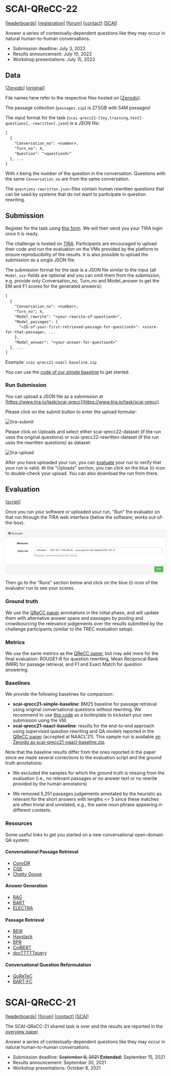 # SCAI-QReCC-22

[[leaderboards](https://www.tira.io/task/scai-qrecc/)]  [[registration](https://forms.gle/fwfo6fUoHUXdsGGM6)] [[forum](https://www.tira.io/c/scai/)]   [[contact](mailto:scai-qrecc@googlegroups.com)] [[SCAI](https://scai.info/)]

Answer a series of contextually-dependent questions like they may occur in natural human-to-human conversations.

- Submission deadline: July 3, 2022
- Results announcement: July 10, 2022
- Workshop presentations: July 15, 2022


## Data
[[Zenodo](https://doi.org/10.5281/zenodo.4748782)] [[original](https://github.com/apple/ml-qrecc)]

File names here refer to the respective files hosted on [[Zenodo](https://doi.org/10.5281/zenodo.4748782)].

The passage collection (`passages.zip`) is 27.5GB with 54M passages!

The input format for the task (`scai-qrecc21-[toy,training,test]-questions[,-rewritten].json`) is a JSON file:
```
[
  {
    "Conversation_no": <number>,
    "Turn_no": X,
    "Question": "<questionX>"
  }, ...
]
```
With `X` being the number of the question in the conversation. Questions with the same `Conversation_no` are from the same conversation.

The `questions-rewritten.json`-files contain human rewritten questions that can be used by systems that do not want to participate in question rewriting.


## Submission
Register for the task using [this form](https://forms.gle/fwfo6fUoHUXdsGGM6). We will then send you your TIRA login once it is ready.

The challenge is hosted on [TIRA](https://www.tira.io/task/scai-qrecc). Participants are encouraged to upload their code and run the evaluation on the VMs provided by the platform to ensure reproducibility of the results. It is also possible to upload the submission as a single JSON file.

The submission format for the task is a JSON file similar to the input (all `Model_xxx`-fields are optional and you can omit them from the submission, e.g. provide only Conversation_no, Turn_no and Model_answer to get the EM and F1 scores for the generated answers):
```
[
  {
    "Conversation_no": <number>,
    "Turn_no": X,
    "Model_rewrite": "<your-rewrite-of-questionX>",
    "Model_passages": { 
      "<ID-of-your-first-retrieved-passage-for-questionX>": <score-for-that-passage>, ...
    },
    "Model_answer": "<your-answer-for-questionX>"
  }, ...
]
```
Example: `scai-qrecc21-naacl-baseline.zip`

You can use the [code of our simple baseline](https://github.com/scai-conf/SCAI-QReCC-21/tree/main/code/simple-baseline) to get started.


### Run Submission

You can upload a JSON file as a submission at [https://www.tira.io/task/scai-qrecc](https://www.tira.io/task/scai-qrecc).

Please click on the submit button to enter the upload formular:

![tira-submit](https://user-images.githubusercontent.com/10050886/172434817-60b2f296-440e-4a8d-90e7-613ddd2ba802.png)

Please click on Uploads and select either scai-qrecc22-dataset (if the run uses the original questions) or scai-qrecc22-rewritten-dataset (if the run uses the rewritten questions) as dataset:

![tira-upload](https://user-images.githubusercontent.com/10050886/172435730-f70b4a3b-1a7a-4853-9363-30e18198cd13.png)


After you have uploaded your run, you can [evaluate](#evaluation) your run to verify that your run is valid. At the "Uploads" section, you can click on the blue (i)-icon to double-check your upload. You can also download the run from there.


## Evaluation
[[script](https://github.com/scai-conf/SCAI-QReCC-21/tree/main/code/evaluation-script)]

Once you run your software or uploaded your run, "Run" the evaluator on that run through the TIRA web interface (below the software; works out-of-the-box).

![TIRA Interface: Evaluation](tira/img/tira-software-evaluation.png)

Then go to the "Runs" section below and click on the blue (i)-icon of the evaluator run to see your scores.

### Ground truth
We use the [QReCC paper](https://arxiv.org/abs/2010.04898) annotations in the initial phase, and will update them with alternative answer spans and passages by pooling and crowdsourcing the relevance judgements over the results submitted by the challenge participants (similar to the TREC evaluation setup).

### Metrics
We use the same metrics as the [QReCC paper](https://arxiv.org/abs/2010.04898), but may add more for the final evaluation: ROUGE1-R for question rewriting, Mean Reciprocal Rank (MRR) for passage retrieval, and F1 and Exact Match for question answering.

### Baselines
We provide the following baselines for comparison:
  - **scai-qrecc21-simple-baseline**: BM25 baseline for passage retrieval using original conversational questions without rewriting. We recommend to use [this code](https://github.com/scai-conf/SCAI-QReCC-21/tree/main/code/simple-baseline) as a boilerplate to kickstart your own submission using the VM.
  - **scai-qrecc21-naacl-baseline**: results for the end-to-end approach using supervised question rewriting and QA models reported in the [QReCC paper](https://arxiv.org/abs/2010.04898) (accepted at NAACL'21). This sample run is available [on Zenodo as scai-qrecc21-naacl-baseline.zip](https://doi.org/10.5281/zenodo.4748782).
  
Note that the baseline results differ from the ones reported in the paper since we made several corrections to the evaluation script and the ground truth annotations:

* We excluded the samples for which the ground truth is missing from the evaluation (i.e., no relevant passages or no answer text or no rewrite provided by the human annotators)

* We removed 5,251 passages judgements annotated by the heuristic as relevant for the short answers with lengths <= 5 since these matches are often trivial and unrelated, e.g., the same noun phrase appearing in different contexts.



### Resources
Some useful links to get you started on a new conversational open-domain QA system:

#### Conversational Passage Retrieval

  - [ConvDR](https://github.com/thunlp/ConvDR)
  - [CQE](https://arxiv.org/pdf/2104.08707.pdf)
  - [Chatty Goose](https://github.com/castorini/chatty-goose)

#### Answer Generation

  - [RAG](https://huggingface.co/transformers/model_doc/rag.html)
  - [BART](https://huggingface.co/facebook/bart-large)
  - [ELECTRA](https://huggingface.co/google/electra-large-generator)

#### Passage Retrieval

  - [BEIR](https://github.com/UKPLab/beir)
  - [Haystack](https://colab.research.google.com/github/deepset-ai/haystack/blob/master/tutorials/Tutorial6_Better_Retrieval_via_DPR.ipynb)
  - [BPR](https://github.com/studio-ousia/bpr)
  - [ColBERT](https://github.com/stanford-futuredata/ColBERT)
  - [docTTTTTquery](https://github.com/castorini/docTTTTTquery)

#### Conversational Question Reformulation

  - [QuReTeC](https://github.com/nickvosk/sigir2020-query-resolution)
  - [BART-FC](https://github.com/aquaktus/CAsT_BART_query_rewriting)


# SCAI-QReCC-21
[[leaderboards](https://www.tira.io/task/scai-qrecc/)] [[forum](https://www.tira.io/c/scai/)] [[contact](mailto:scai-qrecc@googlegroups.com)] [[SCAI](https://scai.info/)]

The SCAI-QReCC-21 shared task is over and the results are reported in the [overview paper](https://arxiv.org/abs/2201.11094).

Answer a series of contextually-dependent questions like they may occur in natural human-to-human conversations.

- Submission deadline: <s>September 8, 2021</s> <b>Extended:</b> September 15, 2021
- Results announcement: September 30, 2021
- Workshop presentations: October 8, 2021

